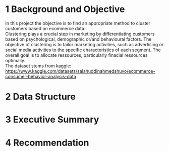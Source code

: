 # 1 Background and Objective
In this project the objective is to find an appropriate method to cluster customers based on ecommerce data.
<br>
Clustering plays a crucial step in marketing by differentiating customers based on psychological, demographic or/and behavioural factors. The objective of clustering is to tailor marketing activities, such as advertising or social media activities to the specific characteristics of each segment. The overall goal is to allocate ressources, particularly finacial ressources optimally.
<br>
The dataset stems from kaggle: https://www.kaggle.com/datasets/salahuddinahmedshuvo/ecommerce-consumer-behavior-analysis-data


# 2 Data Structure



# 3 Executive Summary



# 4 Recommendation